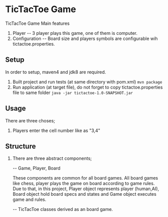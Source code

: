 # TicTacToe Game

TicTacToe Game Main features

 1. Player
    --  3 player plays this game, one of them is computer.
 2. Configuration
    --  Board size and players symbols are configurable wih tictactoe.properties.

## Setup

In order to setup, maven4 and jdk8 are required.

 1. Built project and run tests (at same directory with pom.xml)
    `mvn package`
 2. Run application (at target file), do not forget to copy tictactoe.properties file to same folder
    `java -jar tictactoe-1.0-SNAPSHOT.jar`    
 

## Usage
There are three choses;

 1. Players enter the cell number like as "3,4"

## Structure

1. There are three abstract components;
   
   -- Game, Player, Board
   
   These components are common for all board games.
   All board games like chess, player plays the game on board according to game rules.
   Due to that, in this project, Player object represents player (human,AI), Board object hold board specs and states and Game object executes game and rules.
   
   -- TicTacToe classes derived as an board game.    
    





